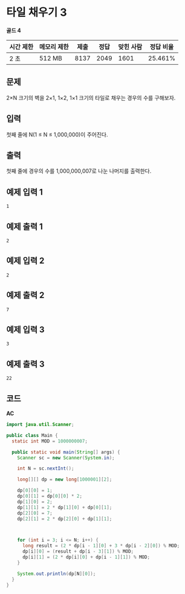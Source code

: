 # 타일 채우기 3

**골드 4**

|시간 제한	|메모리 제한|	제출|	정답	|맞힌 사람|	정답 비율|
|---|---|---|---|---|---|
|2 초	|512 MB	|8137	|2049	|1601	|25.461%|

## 문제 

2×N 크기의 벽을 2×1, 1×2, 1×1 크기의 타일로 채우는 경우의 수를 구해보자.

## 입력 

첫째 줄에 N(1 ≤ N ≤ 1,000,000)이 주어진다.

## 출력 

첫째 줄에 경우의 수를 1,000,000,007로 나눈 나머지를 출력한다.

## 예제 입력 1

```
1
```

## 예제 출력 1

```
2
```

## 예제 입력 2

```
2
```

## 예제 출력 2

```
7
```

## 예제 입력 3

```
3
```

## 예제 출력 3

```
22
```

## 코드 

**AC**

```java
import java.util.Scanner;

public class Main {
  static int MOD = 1000000007;

  public static void main(String[] args) {
    Scanner sc = new Scanner(System.in);

    int N = sc.nextInt();

    long[][] dp = new long[1000001][2];

    dp[0][0] = 1;
    dp[0][1] = dp[0][0] * 2;
    dp[1][0] = 2;
    dp[1][1] = 2 * dp[1][0] + dp[0][1];
    dp[2][0] = 7;
    dp[2][1] = 2 * dp[2][0] + dp[1][1];



    for (int i = 3; i <= N; i++) {
      long result = (2 * dp[i - 1][0] + 3 * dp[i - 2][0]) % MOD;
      dp[i][0] = (result + dp[i - 3][1]) % MOD;
      dp[i][1] = (2 * dp[i][0] + dp[i - 1][1]) % MOD;
    }

    System.out.println(dp[N][0]);
  }
}
```